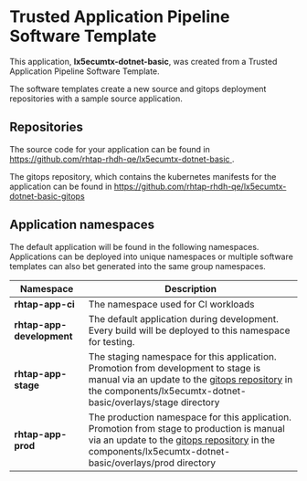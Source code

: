 # Trusted Application Pipeline Software Template

This application, **lx5ecumtx-dotnet-basic**, was created from a Trusted Application Pipeline Software Template.

The software templates create a new source and gitops deployment repositories with a sample source application. 

## Repositories

The source code for your application can be found in [https://github.com/rhtap-rhdh-qe/lx5ecumtx-dotnet-basic ](https://github.com/rhtap-rhdh-qe/lx5ecumtx-dotnet-basic ).
 
The gitops repository, which contains the kubernetes manifests for the application can be found in 
[https://github.com/rhtap-rhdh-qe/lx5ecumtx-dotnet-basic-gitops ](https://github.com/rhtap-rhdh-qe/lx5ecumtx-dotnet-basic-gitops ) 

## Application namespaces 

The default application will be found in the following namespaces. Applications can be deployed into unique namespaces or multiple software templates can also bet generated into the same group namespaces.  

|  Namespace   |  Description   |  
| -------- | -------- |
| **rhtap-app-ci** | The namespace used for CI workloads |
| **rhtap-app-development** | The default application during development. Every build will be deployed to this namespace for testing. |
| **rhtap-app-stage** | The staging namespace for this application. Promotion from development to stage is manual via an update to the [gitops repository](https://github.com/rhtap-rhdh-qe/lx5ecumtx-dotnet-basic-gitops ) in the components/lx5ecumtx-dotnet-basic/overlays/stage directory |
| **rhtap-app-prod** | The production namespace for this application. Promotion from stage to production is manual via an update to the [gitops repository](https://github.com/rhtap-rhdh-qe/lx5ecumtx-dotnet-basic-gitops ) in the components/lx5ecumtx-dotnet-basic/overlays/prod directory |